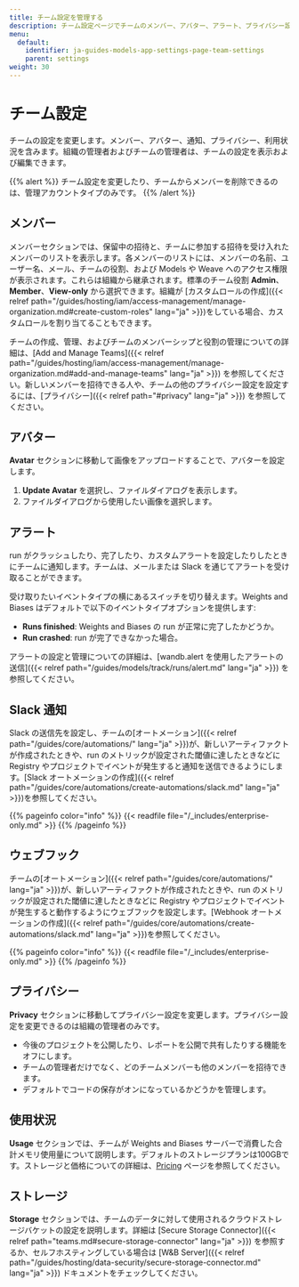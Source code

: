 ```yaml
---
title: チーム設定を管理する
description: チーム設定ページでチームのメンバー、アバター、アラート、プライバシー設定を管理します。
menu:
  default:
    identifier: ja-guides-models-app-settings-page-team-settings
    parent: settings
weight: 30
---
```


# チーム設定

チームの設定を変更します。メンバー、アバター、通知、プライバシー、利用状況を含みます。組織の管理者およびチームの管理者は、チームの設定を表示および編集できます。

{{% alert %}}
チーム設定を変更したり、チームからメンバーを削除できるのは、管理アカウントタイプのみです。
{{% /alert %}}

## メンバー
メンバーセクションでは、保留中の招待と、チームに参加する招待を受け入れたメンバーのリストを表示します。各メンバーのリストには、メンバーの名前、ユーザー名、メール、チームの役割、および Models や Weave へのアクセス権限が表示されます。これらは組織から継承されます。標準のチーム役割 **Admin**、**Member**、**View-only** から選択できます。組織が [カスタムロールの作成]({{< relref path="/guides/hosting/iam/access-management/manage-organization.md#create-custom-roles" lang="ja" >}})をしている場合、カスタムロールを割り当てることもできます。

チームの作成、管理、およびチームのメンバーシップと役割の管理についての詳細は、[Add and Manage Teams]({{< relref path="/guides/hosting/iam/access-management/manage-organization.md#add-and-manage-teams" lang="ja" >}}) を参照してください。新しいメンバーを招待できる人や、チームの他のプライバシー設定を設定するには、[プライバシー]({{< relref path="#privacy" lang="ja" >}}) を参照してください。

## アバター

**Avatar** セクションに移動して画像をアップロードすることで、アバターを設定します。

1. **Update Avatar** を選択し、ファイルダイアログを表示します。
2. ファイルダイアログから使用したい画像を選択します。

## アラート

run がクラッシュしたり、完了したり、カスタムアラートを設定したりしたときにチームに通知します。チームは、メールまたは Slack を通じてアラートを受け取ることができます。

受け取りたいイベントタイプの横にあるスイッチを切り替えます。Weights and Biases はデフォルトで以下のイベントタイプオプションを提供します:

* **Runs finished**: Weights and Biases の run が正常に完了したかどうか。
* **Run crashed**: run が完了できなかった場合。

アラートの設定と管理についての詳細は、[wandb.alert を使用したアラートの送信]({{< relref path="/guides/models/track/runs/alert.md" lang="ja" >}}) を参照してください。

## Slack 通知

Slack の送信先を設定し、チームの[オートメーション]({{< relref path="/guides/core/automations/" lang="ja" >}})が、新しいアーティファクトが作成されたときや、run のメトリックが設定された閾値に達したときなどに Registry やプロジェクトでイベントが発生すると通知を送信できるようにします。[Slack オートメーションの作成]({{< relref path="/guides/core/automations/create-automations/slack.md" lang="ja" >}})を参照してください。

{{% pageinfo color="info" %}}
{{< readfile file="/_includes/enterprise-only.md" >}}
{{% /pageinfo %}}

## ウェブフック

チームの[オートメーション]({{< relref path="/guides/core/automations/" lang="ja" >}})が、新しいアーティファクトが作成されたときや、run のメトリックが設定された閾値に達したときなどに Registry やプロジェクトでイベントが発生すると動作するようにウェブフックを設定します。[Webhook オートメーションの作成]({{< relref path="/guides/core/automations/create-automations/slack.md" lang="ja" >}})を参照してください。

{{% pageinfo color="info" %}}
{{< readfile file="/_includes/enterprise-only.md" >}}
{{% /pageinfo %}}

## プライバシー

**Privacy** セクションに移動してプライバシー設定を変更します。プライバシー設定を変更できるのは組織の管理者のみです。

- 今後のプロジェクトを公開したり、レポートを公開で共有したりする機能をオフにします。
- チームの管理者だけでなく、どのチームメンバーも他のメンバーを招待できます。
- デフォルトでコードの保存がオンになっているかどうかを管理します。

## 使用状況

**Usage** セクションでは、チームが Weights and Biases サーバーで消費した合計メモリ使用量について説明します。デフォルトのストレージプランは100GBです。ストレージと価格についての詳細は、[Pricing](https://wandb.ai/site/pricing) ページを参照してください。

## ストレージ

**Storage** セクションでは、チームのデータに対して使用されるクラウドストレージバケットの設定を説明します。詳細は [Secure Storage Connector]({{< relref path="teams.md#secure-storage-connector" lang="ja" >}}) を参照するか、セルフホスティングしている場合は [W&B Server]({{< relref path="/guides/hosting/data-security/secure-storage-connector.md" lang="ja" >}}) ドキュメントをチェックしてください。